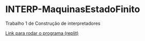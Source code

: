 # INTERP-MaquinasEstadoFinito
Trabalho 1 de Construção de interpretadores

[Link para rodar o programa (replit)](https://replit.com/@Kovalskirgb/Maquinas-finitas#main.c)

